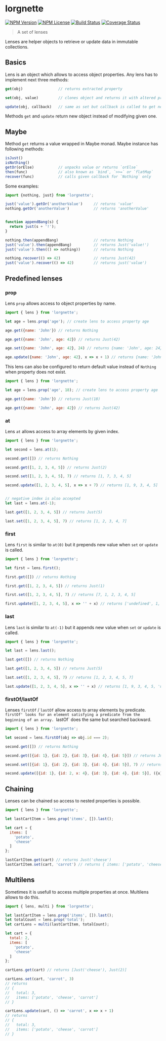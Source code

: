 # lorgnette

[![NPM Version](https://img.shields.io/npm/v/lorgnette.svg)](https://www.npmjs.com/package/lorgnette)
[![NPM License](https://img.shields.io/npm/l/lorgnette.svg)](https://www.npmjs.com/package/lorgnette)
[![Build Status](https://travis-ci.org/andy128k/lorgnette.svg?branch=master)](https://travis-ci.org/andy128k/lorgnette)
[![Coverage Status](https://coveralls.io/repos/andy128k/lorgnette/badge.svg?branch=master&service=github)](https://coveralls.io/github/andy128k/lorgnette?branch=master)

> A set of lenses

Lenses are helper objects to retrieve or update data in immutable collections.

## Basics

Lens is an object which allows to access object properties. Any lens has to
implement next three methods:
```js
get(obj)                // returns extracted property

set(obj, value)         // clones object and returns it with altered property

update(obj, callback)   // same as set but callback is called to get new value
```

Methods `get` and `update` return new object instead of modifying given one.

## Maybe

Method `get` returns a value wrapped in Maybe monad. Maybe instance has
following methods:

```js
isJust()
isNothing()
getOr(orElse)           // unpacks value or returns `orElse`
then(func)              // also known as `bind`, `>>=` or `flatMap`
recover(func)           // calls given callback for `Nothing` only
```

Some examples:

```js
import {nothing, just} from 'lorgnette';

just('value').getOr('anotherValue')     // returns 'value'
nothing.getOr('anotherValue')           // returns 'anotherValue'


function appendBang(s) {
  return just(s + '!');
}

nothing.then(appendBang)                // returns Nothing
just('value').then(appendBang)          // returns Just('value!')
just('value').then(() => nothing))      // returns Nothing

nothing.recover(() => 42)               // returns Just(42)
just('value').recover(() => 42)         // returns just('value')
```

## Predefined lenses

### prop

Lens `prop` allows access to object properties by name.

```js
import { lens } from 'lorgnette';

let age = lens.prop('age'); // create lens to access property age

age.get({name: 'John'}) // returns Nothing

age.get({name: 'John', age: 42}) // returns Just(42)

age.set({name: 'John', age: 42}, 24) // returns {name: 'John', age: 24}

age.update({name: 'John', age: 42}, x => x + 1) // returns {name: 'John', age: 43}
```

This lens can also be configured to return default value instead of `Nothing`
when property does not exist.

```js
import { lens } from 'lorgnette';

let age = lens.prop('age', 18); // create lens to access property age

age.get({name: 'John'}) // returns Just(18)

age.get({name: 'John', age: 42}) // returns Just(42)
```


### at

Lens `at` allows access to array elements by given index.

```js
import { lens } from 'lorgnette';

let second = lens.at(1);

second.get([]) // returns Nothing

second.get([1, 2, 3, 4, 5]) // returns Just(2)

second.set([1, 2, 3, 4, 5], 7) // returns [1, 7, 3, 4, 5]

second.update([1, 2, 3, 4, 5], x => x + 7) // returns [1, 9, 3, 4, 5]


// negative index is also accepted
let last = lens.at(-1);

last.get([1, 2, 3, 4, 5]) // returns Just(5)

last.set([1, 2, 3, 4, 5], 7) // returns [1, 2, 3, 4, 7]
```

### first

Lens `first` is similar to `at(0)` but it prepends new value when `set` or
`update` is called.

```js
import { lens } from 'lorgnette';

let first = lens.first();

first.get([]) // returns Nothing

first.get([1, 2, 3, 4, 5]) // returns Just(1)

first.set([1, 2, 3, 4, 5], 7) // returns [7, 1, 2, 3, 4, 5]

first.update([1, 2, 3, 4, 5], x => '' + x) // returns ['undefined', 1, 9, 3, 4, 5]
```

### last

Lens `last` is similar to `at(-1)` but it appends new value when `set` or
`update` is called.

```js
import { lens } from 'lorgnette';

let last = lens.last();

last.get([]) // returns Nothing

last.get([1, 2, 3, 4, 5]) // returns Just(5)

last.set([1, 2, 3, 4, 5], 7) // returns [1, 2, 3, 4, 5, 7]

last.update([1, 2, 3, 4, 5], x => '' + x) // returns [1, 9, 3, 4, 5, 'undefined']
```

### firstOf/lastOf

Lenses `firstOf` / `lastOf` allow access to array elements by predicate.
`firstOf' looks for an element satisfying a predicate from the beginning of an array.
`lastOf` does the same but searched backward.


```js
import { lens } from 'lorgnette';

let second = lens.firstOf(obj => obj.id === 2);

second.get([]) // returns Nothing

second.get([{id: 1}, {id: 2}, {id: 3}, {id: 4}, {id: 5}]) // returns Just({id: 2})

second.set([{id: 1}, {id: 2}, {id: 3}, {id: 4}, {id: 5}], 7) // returns [{id: 1}, 7, {id: 3}, {id: 4}, {id: 5}]

second.update([{id: 1}, {id: 2, x: 4}, {id: 3}, {id: 4}, {id: 5}], ({x}) => x + 7) // returns [{id: 1}, 11, {id: 3}, {id: 4}, {id: 5}]
```

## Chaining

Lenses can be chained so access to nested properties is possible.

```js
import { lens } from 'lorgnette';

let lastCartItem = lens.prop('items', []).last();

let cart = {
  items: [
    'potato',
    'cheese'
  ]
};

lastCartItem.get(cart) // returns Just('cheese')
lastCartItem.set(cart, 'carrot') // returns { items: ['potato', 'cheese', 'carrot'] }
```

## Multilens

Sometimes it is usefull to access multiple properties at once. Multilens allows
to do this.

```js
import { lens, multi } from 'lorgnette';

let lastCartItem = lens.prop('items', []).last();
let totalCount = lens.prop('total');
let cartLens = multi(lastCartItem, totalCount);

let cart = {
  total: 2,
  items: [
    'potato',
    'cheese'
  ]
};

cartLens.get(cart) // returns [Just('cheese'), Just(2)]

cartLens.set(cart, 'carrot', 3)
// returns
// {
//   total: 3,
//   items: ['potato', 'cheese', 'carrot']
// }

cartLens.update(cart, () => 'carrot', x => x + 1)
// returns
// {
//   total: 3,
//   items: ['potato', 'cheese', 'carrot']
// }
```

